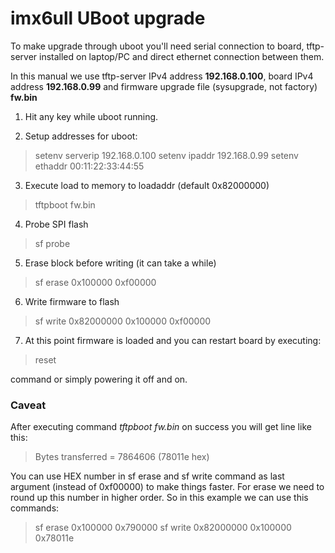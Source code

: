 # imx6ull UBoot upgrade

To make upgrade through uboot you'll need serial connection to board, tftp-server installed on laptop/PC and direct ethernet connection between them.

In this manual we use tftp-server IPv4 address **192.168.0.100**, board IPv4 address **192.168.0.99** and firmware upgrade file (sysupgrade, not factory) **fw.bin**

1. Hit any key while uboot running.

2. Setup addresses for uboot:
> setenv serverip 192.168.0.100
> setenv ipaddr 192.168.0.99
> setenv ethaddr 00:11:22:33:44:55

3. Execute load to memory to loadaddr (default 0x82000000)
>tftpboot fw.bin

4. Probe SPI flash
>sf probe

5. Erase block before writing (it can take a while)
>sf erase 0x100000 0xf00000

6. Write firmware to flash
>sf write 0x82000000 0x100000 0xf00000

7. At this point firmware is loaded and you can restart board by executing:
>reset

command or simply powering it off and on.

### Caveat
After executing command *tftpboot fw.bin* on success you will get line like this:
> Bytes transferred = 7864606 (78011e hex)

You can use HEX number in sf erase and sf write command as last argument (instead of 0xf00000) to make things faster. For erase we need to round up this number in higher order. So in this example we can use this commands:
>sf erase 0x100000 0x790000
>sf write 0x82000000 0x100000 0x78011e


